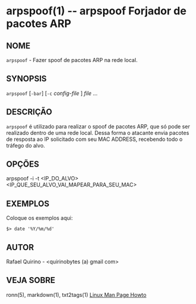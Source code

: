 arpspoof(1) -- arpspoof Forjador de pacotes ARP
===============================================

NOME
----

`arpspoof` - Fazer spoof de pacotes ARP na rede local.

SYNOPSIS
--------

`arpspoof` [`-bar`] [`-c` *config-file* ] *file* ...

DESCRIÇÃO
---------

`arpspoof` é utilizado para realizar o spoof de pacotes ARP, que só pode ser realizado dentro de uma rede local.
  Dessa forma o atacante envia pacotes de resposta ao IP solicitado com seu MAC ADDRESS, recebendo todo o tráfego do alvo.

OPÇÕES
------

arpspoof -i <INTERFACE> -t <IP_DO_ALVO> <IP_QUE_SEU_ALVO_VAI_MAPEAR_PARA_SEU_MAC>

EXEMPLOS
--------

Coloque os exemplos aqui:

   `$> date '%Y/%m/%d'`


AUTOR
-----

Rafael Quirino - <quirinobytes (a) gmail com>

VEJA SOBRE
----------

ronn(5), markdown(1), txt2tags(1) [Linux Man Page Howto](
http://www.schweikhardt.net/man_page_howto.html)
